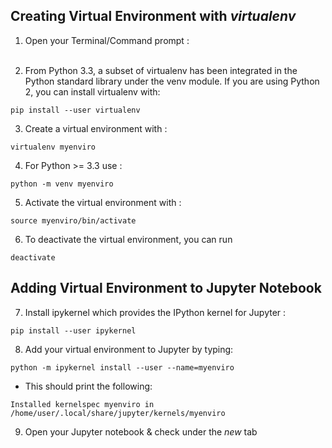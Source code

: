 ## Creating Virtual Environment with _virtualenv_



1. Open your Terminal/Command prompt :<br><br>

2. From Python 3.3, a subset of virtualenv has been integrated in the Python standard library under the venv module. If you are using Python 2, you can install virtualenv with:
```
pip install --user virtualenv
```
3. Create a virtual environment with :
```
virtualenv myenviro
```
4. For Python >= 3.3 use :
```
python -m venv myenviro
```


5. Activate the virtual environment with :<br>

```
source myenviro/bin/activate
```
6. To deactivate the virtual environment, you can run 
```
deactivate
```



## Adding Virtual Environment to Jupyter Notebook

7. Install ipykernel which provides the IPython kernel for Jupyter : 
```
pip install --user ipykernel
```

8.  Add your virtual environment to Jupyter by typing:
```
python -m ipykernel install --user --name=myenviro
```

 - This should print the following:
```
Installed kernelspec myenviro in /home/user/.local/share/jupyter/kernels/myenviro
```

9.  Open your Jupyter notebook & check under the _new_ tab

